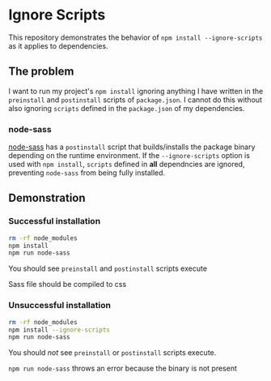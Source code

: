 # Ignore Scripts

This repository demonstrates the behavior of `npm install --ignore-scripts` as it applies to dependencies.

## The problem

I want to run my project's `npm install` ignoring anything I have written in the `preinstall` and `postinstall` scripts of `package.json`.
I cannot do this without also ignoring `scripts` defined in the `package.json` of my dependencies.

### node-sass
[node-sass](https://github.com/sass/node-sass/blob/master/package.json) has a `postinstall` script that builds/installs the package binary depending on the runtime environment.
If the `--ignore-scripts` option is used with `npm install`, `scripts` defined in **all** dependncies are ignored, preventing `node-sass` from being fully installed.

## Demonstration

### Successful installation

```bash
rm -rf node_modules
npm install
npm run node-sass
```
You should see `preinstall` and `postinstall` scripts execute

Sass file should be compiled to css

### Unsuccessful installation

```bash
rm -rf node_modules
npm install --ignore-scripts
npm run node-sass
```
You should *not* see `preinstall` or `postinstall` scripts execute.

`npm run node-sass` throws an error because the binary is not present